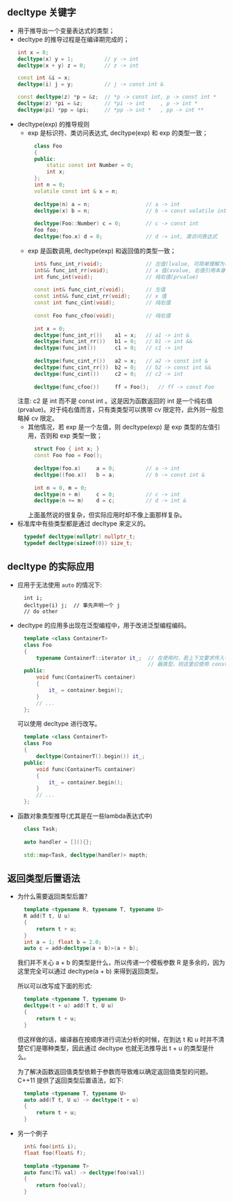 
## decltype 关键字
- 用于推导出一个变量表达式的类型；
- decltype 的推导过程是在编译期完成的；
    ```c++
    int x = 0;
    decltype(x) y = 1;          // y -> int
    decltype(x + y) z = 0;      // z -> int
    
    const int &i = x;
    decltype(i) j = y;          // j -> const int &
    
    const decltype(z) *p = &z;  // *p -> const int, p -> const int *
    decltype(z) *pi = &z;       // *pi -> int     , p -> int *
    decltype(pi) *pp = &pi;     // *pp -> int *   , pp -> int **
    ```
- decltype(exp) 的推导规则
    + exp 是标识符、类访问表达式, decltype(exp) 和 exp 的类型一致；
      ```c++
        class Foo
        {
        public:
            static const int Number = 0;
            int x;
        };
        int n = 0;
        volatile const int & x = n;
        
        decltype(n) a = n;                  // a -> int
        decltype(x) b = n;                  // b -> const volatile int &
        
        decltype(Foo::Number) c = 0;        // c -> const int
        Foo foo;
        decltype(foo.x) d = 0;              // d -> int, 类访问表达式
      ```
    + exp 是函数调用, decltype(exp) 和返回值的类型一致；
      ```c++
        int& func_int_r(void);              // 左值(lvalue, 可简单理解为可寻址值)
        int&& func_int_rr(void);            // x 值(xvalue, 右值引用本身是一个 xvalue)
        int func_int(void);                 // 纯右值(prvalue)
        
        const int& func_cint_r(void);       // 左值
        const int&& func_cint_rr(void);     // x 值
        const int func_cint(void);          // 纯右值
        
        const Foo func_cfoo(void);          // 纯右值
        
        int x = 0;
        decltype(func_int_r())    a1 = x;   // a1 -> int &
        decltype(func_int_rr())   b1 = 0;   // b1 -> int &&
        decltype(func_int())      c1 = 0;   // c1 -> int
        
        decltype(func_cint_r())   a2 = x;   // a2 -> const int &
        decltype(func_cint_rr())  b2 = 0;   // b2 -> const int &&
        decltype(func_cint())     c2 = 0;   // c2 -> int
        
        decltype(func_cfoo())     ff = Foo();   // ff -> const Foo
      ```
    注意: c2 是 int 而不是 const int 。这是因为函数返回的 int 是一个纯右值(prvalue)。对于纯右值而言，只有类类型可以携带 cv 限定符，此外则一般忽略掉 cv 限定。
    + 其他情况，若 exp 是一个左值，则 decltype(exp) 是 exp 类型的左值引用，否则和 exp 类型一致；
      ```c++
        struct Foo { int x; }
        const Foo foo = Foo();
        
        decltype(foo.x)     a = 0;          // a -> int
        decltype((foo.x))   b = a;          // b -> const int &
        
        int n = 0, m = 0;
        decltype(n + m)     c = 0;          // c -> int
        decltype(n += m)    d = c;          // d -> int &
      ```
      上面虽然说的很复杂，但实际应用时却不像上面那样复杂。
- 标准库中有些类型都是通过 decltype 来定义的。
  ```c++
    typedef decltype(nullptr) nullptr_t;
    typedef decltype(sizeof(0)) size_t;
  ```

## decltype 的实际应用
- 应用于无法使用 `auto` 的情况下:
  ```
    int i;
    decltype(i) j;  // 事先声明一个 j
    // do other
  ```

- decltype 的应用多出现在泛型编程中，用于改进泛型编程编码。
  ```c++
    template <class ContainerT>
    class Foo
    {
        typename ContainerT::iterator it_;  // 在使用时，若上下文要求传入一个 const 容
                                            // 器类型，则这里应使用 const_iterator
    public:
        void func(ContainerT& container)
        {
            it_ = container.begin();
        }
        // ...
    };
  ```
  可以使用 decltype 进行改写。
  ```c++
    template <class ContainerT>
    class Foo
    {
        decltype(ContainerT().begin()) it_;
    public:
        void func(ContainerT& container)
        {
            it_ = container.begin();
        }
        // ...
    };
  ```

- 函数对象类型推导(尤其是在一些lambda表达式中)
  ```c++
    class Task;
    
    auto handler = [](){};
    
    std::map<Task, decltype(handler)> mapth;
  ```
    
## 返回类型后置语法
- 为什么需要返回类型后置?
  ```c++
    template <typename R, typename T, typename U>
    R add(T t, U u)
    {
        return t + u;
    }
    int a = 1; float b = 2.0;
    auto c = add<decltype(a + b)>(a + b);
  ```
  我们并不关心 a + b 的类型是什么，所以传递一个模板参数 R 是多余的，因为这里完全可以通过 decltype(a + b) 来得到返回类型。
  
  所以可以改写成下面的形式:
  ```c++
    template <typename T, typename U>
    decltype(t + u) add(T t, U u)
    {
        return t + u;
    }
  ```
  
  但这样做的话，编译器在按顺序进行词法分析的时候，在到达 t 和 u 时并不清楚它们是哪种类型，因此通过 decltype 也就无法推导出 t + u 的类型是什么。
  
  为了解决函数返回值类型依赖于参数而导致难以确定返回值类型的问题。C++11 提供了返回类型后置语法，如下:
  ```c++
    template <typename T, typename U>
    auto add(T t, U u) -> decltype(t + u)
    {
        return t + u;
    }
  ```
- 另一个例子
  ```c++
    int& foo(int& i);
    float foo(float& f);
    
    template <typename T>
    auto func(T& val) -> decltype(foo(val))
    {
        return foo(val);
    }
  ```
  